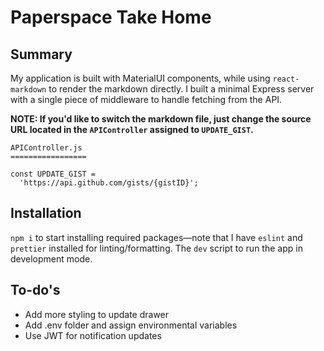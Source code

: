 # Paperspace Take Home

## Summary
My application is built with MaterialUI components, while using `react-markdown` to render the markdown directly. I built a minimal Express server with a single piece of middleware to handle fetching from the API.
<br>

**NOTE: If you'd like to switch the markdown file, just change the source URL located in the `APIController` assigned to `UPDATE_GIST`.**

```
APIController.js
=================

const UPDATE_GIST =
  'https://api.github.com/gists/{gistID}';
```

## Installation
`npm i` to start installing required packages—note that I have `eslint` and `prettier` installed for linting/formatting. The `dev` script to run the app in development mode.

## To-do's
- Add more styling to update drawer
- Add .env folder and assign environmental variables
- Use JWT for notification updates

